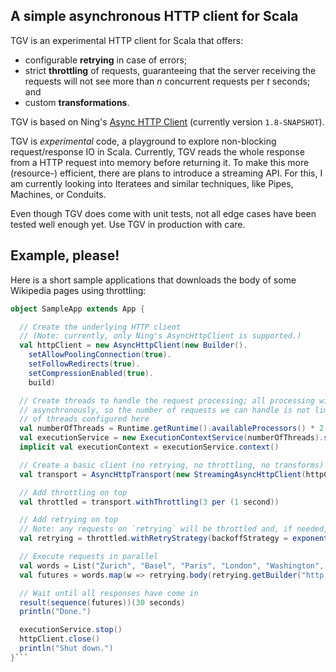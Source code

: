 ## A simple asynchronous HTTP client for Scala

TGV is an experimental HTTP client for Scala that offers:

 - configurable **retrying** in case of errors;
 - strict **throttling** of requests, guaranteeing that the server receiving the requests will not see more than *n* concurrent requests per *t* seconds; and
 - custom **transformations**.
 
TGV is based on Ning's [Async HTTP Client](https://github.com/AsyncHttpClient/async-http-client) (currently version `1.8-SNAPSHOT`).

TGV is *experimental* code, a playground to explore non-blocking request/response IO in Scala. Currently, TGV reads the whole response from a HTTP request into memory before returning it. To make this more (resource-) efficient, there are plans to introduce a streaming API. For this, I am currently looking into Iteratees and similar techniques, like Pipes, Machines, or Conduits.

Even though TGV does come with unit tests, not all edge cases have been tested well enough yet. Use TGV in production with care.

## Example, please!

Here is a short sample applications that downloads the body of some Wikipedia pages using throttling:

```scala
object SampleApp extends App {

  // Create the underlying HTTP client
  // (Note: currently, only Ning's AsyncHttpClient is supported.)
  val httpClient = new AsyncHttpClient(new Builder().
    setAllowPoolingConnection(true).
    setFollowRedirects(true).
    setCompressionEnabled(true).
    build)

  // Create threads to handle the request processing; all processing will be done
  // asynchronously, so the number of requests we can handle is not limited by the number
  // of threads configured here
  val numberOfThreads = Runtime.getRuntime().availableProcessors() * 2
  val executionService = new ExecutionContextService(numberOfThreads).start()
  implicit val executionContext = executionService.context()

  // Create a basic client (no retrying, no throttling, no transforms)
  val transport = AsyncHttpTransport(new StreamingAsyncHttpClient(httpClient))

  // Add throttling on top
  val throttled = transport.withThrottling(3 per (1 second))

  // Add retrying on top
  // Note: any requests on `retrying` will be throttled and, if needed, retried
  val retrying = throttled.withRetryStrategy(backoffStrategy = exponentialBackoffStrategy(maxRetries = 10))

  // Execute requests in parallel
  val words = List("Zurich", "Basel", "Paris", "London", "Washington", "Rome", "Palermo", "Nice", "Barcelona", "Vienna", "Berlin")
  val futures = words.map(w => retrying.body(retrying.getBuilder("http://en.wikipedia.org/wiki/" + w).build))

  // Wait until all responses have come in
  result(sequence(futures))(30 seconds)
  println("Done.")

  executionService.stop()
  httpClient.close()
  println("Shut down.")
}```